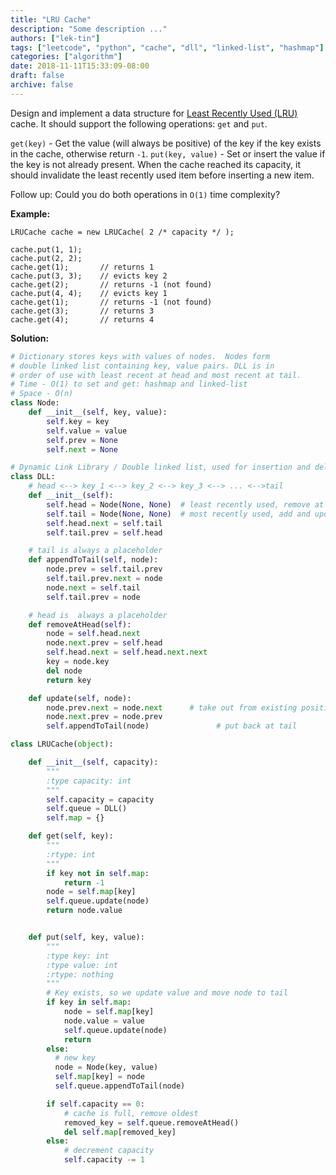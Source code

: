 ```yaml
---
title: "LRU Cache"
description: "Some description ..."
authors: ["lek-tin"]
tags: ["leetcode", "python", "cache", "dll", "linked-list", "hashmap"]
categories: ["algorithm"]
date: 2018-11-11T15:33:09-08:00
draft: false
archive: false
---
```

Design and implement a data structure for [Least Recently Used (LRU)](https://en.wikipedia.org/wiki/Cache_replacement_policies#LRU) cache. It should support the following operations: `get` and `put`.

`get(key)` - Get the value (will always be positive) of the key if the key exists in the cache, otherwise return `-1`.
`put(key, value)` - Set or insert the value if the key is not already present. When the cache reached its capacity, it should invalidate the least recently used item before inserting a new item.

Follow up:
Could you do both operations in `O(1)` time complexity?

**Example:**
```
LRUCache cache = new LRUCache( 2 /* capacity */ );

cache.put(1, 1);
cache.put(2, 2);
cache.get(1);       // returns 1
cache.put(3, 3);    // evicts key 2
cache.get(2);       // returns -1 (not found)
cache.put(4, 4);    // evicts key 1
cache.get(1);       // returns -1 (not found)
cache.get(3);       // returns 3
cache.get(4);       // returns 4
```
**Solution:**
```python
# Dictionary stores keys with values of nodes.  Nodes form
# double linked list containing key, value pairs. DLL is in
# order of use with least recent at head and most recent at tail.
# Time - O(1) to set and get: hashmap and linked-list
# Space - O(n)
class Node:
    def __init__(self, key, value):
        self.key = key
        self.value = value
        self.prev = None
        self.next = None

# Dynamic Link Library / Double linked list, used for insertion and deletion
class DLL:
    # head <--> key_1 <--> key_2 <--> key_3 <--> ... <-->tail
    def __init__(self):
        self.head = Node(None, None)  # least recently used, remove at head
        self.tail = Node(None, None)  # most recently used, add and update at tail
        self.head.next = self.tail
        self.tail.prev = self.head

    # tail is always a placeholder
    def appendToTail(self, node):
        node.prev = self.tail.prev
        self.tail.prev.next = node
        node.next = self.tail
        self.tail.prev = node

    # head is  always a placeholder
    def removeAtHead(self):
        node = self.head.next
        node.next.prev = self.head
        self.head.next = self.head.next.next
        key = node.key
        del node
        return key

    def update(self, node):
        node.prev.next = node.next      # take out from existing position
        node.next.prev = node.prev
        self.appendToTail(node)               # put back at tail

class LRUCache(object):

    def __init__(self, capacity):
        """
        :type capacity: int
        """
        self.capacity = capacity
        self.queue = DLL()
        self.map = {}

    def get(self, key):
        """
        :rtype: int
        """
        if key not in self.map:
            return -1
        node = self.map[key]
        self.queue.update(node)
        return node.value


    def put(self, key, value):
        """
        :type key: int
        :type value: int
        :rtype: nothing
        """
        # Key exists, so we update value and move node to tail
        if key in self.map:
            node = self.map[key]
            node.value = value
            self.queue.update(node)
            return
        else:
          # new key
          node = Node(key, value)
          self.map[key] = node
          self.queue.appendToTail(node)

        if self.capacity == 0:
            # cache is full, remove oldest
            removed_key = self.queue.removeAtHead()
            del self.map[removed_key]
        else:
            # decrement capacity
            self.capacity -= 1
```